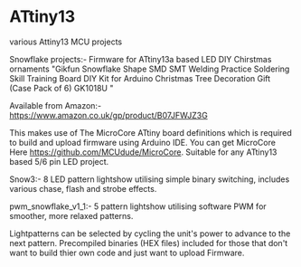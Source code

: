 # ATtiny13
various Attiny13 MCU projects

Snowflake projects:-
Firmware for ATtiny13a based LED DIY Chirstmas ornaments "Gikfun Snowflake Shape SMD SMT Welding Practice Soldering Skill Training Board DIY Kit for Arduino Christmas Tree Decoration Gift (Case Pack of 6) GK1018U "

Available from Amazon:- https://www.amazon.co.uk/gp/product/B07JFWJZ3G

This makes use of The MicroCore ATtiny board definitions which is required to build and upload firmware using Arduino IDE.
You can get MicroCore Here https://github.com/MCUdude/MicroCore. Suitable for any ATtiny13 based 5/6 pin LED project.

Snow3:- 8 LED pattern lightshow utilising simple binary switching, includes various chase, flash and strobe effects.

pwm_snowflake_v1_1:-  5 pattern lightshow utilising software PWM for smoother, more relaxed patterns. 

Lightpatterns can be selected by cycling the unit's power to advance to the next pattern.
Precompiled binaries (HEX files) included for those that don't want to build thier own code and just want to upload Firmware.
